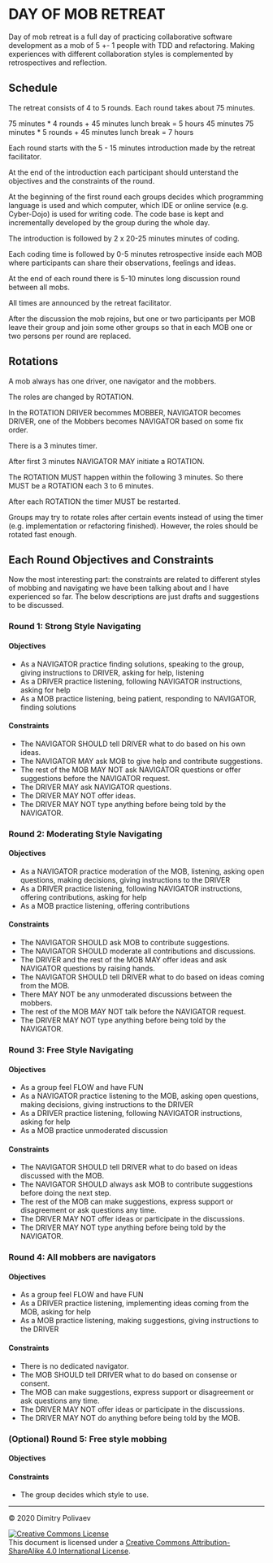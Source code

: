 DAY OF MOB RETREAT
===================

Day of mob retreat is a full day of practicing collaborative software development as a mob of 5 +- 1 people with TDD and refactoring. Making experiences with different collaboration styles is complemented by retrospectives and reflection.

Schedule
-------------

The retreat consists of 4 to 5 rounds.
Each round takes about 75 minutes.

75 minutes * 4 rounds + 45 minutes lunch break = 5 hours 45 minutes
75 minutes * 5 rounds + 45 minutes lunch break = 7 hours

Each round starts with the 5 - 15 minutes introduction made by the retreat facilitator.

At the end of the introduction each participant should unterstand the objectives and the constraints of the round.

At the beginning of the first round each groups decides which programming language is used and which computer, which IDE or online service (e.g. Cyber-Dojo) is used for writing code. The code base is kept and incrementally developed by the group during the whole day.

The introduction is followed by 2 x 20-25 minutes minutes of coding.

Each coding time is followed by 0-5 minutes retrospective inside each MOB where participants can share their observations, feelings and ideas.

At the end of each round there is 5-10 minutes long discussion round between all mobs.

All times are announced by the retreat facilitator.

After the discussion the mob rejoins, but one or two participants per MOB leave their group and join some other groups so that in each MOB one or two persons per round are replaced.

Rotations
-------------

A mob always has one driver, one navigator and the mobbers.

The roles are changed by ROTATION.

In the ROTATION DRIVER becommes MOBBER, NAVIGATOR becomes DRIVER, one of the Mobbers becomes NAVIGATOR based on some fix order.

There is a 3 minutes timer. 

After first 3 minutes NAVIGATOR MAY initiate a ROTATION.

The ROTATION MUST happen within the following 3 minutes. So there MUST be a ROTATION each 3 to 6 minutes. 

After each ROTATION the timer MUST be restarted.

Groups may try to rotate roles after certain events instead of using the timer (e.g. implementation or refactoring finished). However, the roles should be rotated fast enough.

Each Round Objectives and Constraints
---------------------------------------

Now the most interesting part: the constraints are related to different styles of mobbing and navigating we have been talking about and I have experienced so far. The below descriptions are just drafts and suggestions to be discussed.

### Round 1: Strong Style Navigating
#### Objectives
- As a NAVIGATOR practice finding solutions, speaking to the group, giving instructions to DRIVER, asking for help, listening
- As a DRIVER practice listening, following NAVIGATOR instructions, asking for help
- As a MOB practice listening, being patient, responding to NAVIGATOR, finding solutions
#### Constraints
- The NAVIGATOR SHOULD tell DRIVER what to do based on his own ideas.
- The NAVIGATOR MAY ask MOB to give help and contribute suggestions.
- The rest of the MOB MAY NOT ask NAVIGATOR questions or offer suggestions before the NAVIGATOR request.
- The DRIVER MAY ask NAVIGATOR questions.
- The DRIVER MAY NOT offer ideas.
- The DRIVER MAY NOT type anything before being told by the NAVIGATOR.

### Round 2: Moderating Style Navigating
#### Objectives
- As a NAVIGATOR practice moderation of the MOB, listening, asking open questions, making decisions, giving instructions to the DRIVER
- As a DRIVER practice listening, following NAVIGATOR instructions, offering contributions, asking for help
- As a MOB practice listening, offering contributions
#### Constraints
- The NAVIGATOR SHOULD ask MOB to contribute suggestions.
- The NAVIGATOR SHOULD moderate all contributions and discussions.
- The DRIVER and the rest of the MOB MAY offer ideas and ask NAVIGATOR questions by raising hands.
- The NAVIGATOR SHOULD tell DRIVER what to do based on ideas coming from the MOB.
- There MAY NOT be any unmoderated discussions between the mobbers.
- The rest of the MOB MAY NOT talk before the NAVIGATOR request.
- The DRIVER MAY NOT type anything before being told by the NAVIGATOR.

### Round 3: Free Style Navigating
#### Objectives
- As a group feel FLOW and have FUN
- As a NAVIGATOR practice listening to the MOB, asking open questions, making decisions, giving instructions to the DRIVER
- As a DRIVER practice listening, following NAVIGATOR instructions, asking for help
- As a MOB practice unmoderated discussion
#### Constraints
- The NAVIGATOR SHOULD tell DRIVER what to do based on ideas discussed with the MOB.
- The NAVIGATOR SHOULD always ask MOB to contribute suggestions before doing the next step.
- The rest of the MOB can make suggestions, express support or disagreement or ask questions any time.
- The DRIVER MAY NOT offer ideas or participate in the discussions.
- The DRIVER MAY NOT type anything before being told by the NAVIGATOR.

### Round 4: All mobbers are navigators
#### Objectives
- As a group feel FLOW and have FUN
- As a DRIVER practice listening, implementing ideas coming from the MOB, asking for help
- As a MOB practice listening, making suggestions, giving instructions to the DRIVER
#### Constraints
- There is no dedicated navigator.
- The MOB SHOULD tell DRIVER what to do based on consense or consent.
- The MOB can make suggestions, express support or disagreement or ask questions any time.
- The DRIVER MAY NOT offer ideas or participate in the discussions.
- The DRIVER MAY NOT do anything before being told by the MOB.

### (Optional) Round 5: Free style mobbing
#### Objectives
#### Constraints
- The group decides which style to use.

----------------------------------------------------------
© 2020 Dimitry Polivaev

[![Creative Commons License](https://i.creativecommons.org/l/by-sa/4.0/88x31.png)](http://creativecommons.org/licenses/by-sa/4.0/)  
This document is licensed under a [Creative Commons Attribution-ShareAlike 4.0 International License](http://creativecommons.org/licenses/by-sa/4.0/).
